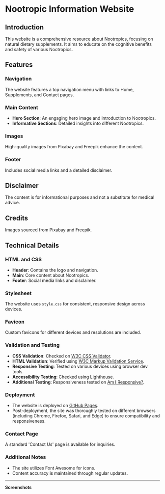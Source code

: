 # Nootropic Information Website

## Introduction

This website is a comprehensive resource about Nootropics, focusing on natural dietary supplements. It aims to educate on the cognitive benefits and safety of various Nootropics.

## Features

### Navigation

The website features a top navigation menu with links to Home, Supplements, and Contact pages.

### Main Content

- **Hero Section**: An engaging hero image and introduction to Nootropics.
- **Informative Sections**: Detailed insights into different Nootropics.

### Images

High-quality images from Pixabay and Freepik enhance the content.

### Footer

Includes social media links and a detailed disclaimer.

## Disclaimer

The content is for informational purposes and not a substitute for medical advice.

## Credits

Images sourced from Pixabay and Freepik.

## Technical Details

### HTML and CSS

- **Header**: Contains the logo and navigation.
- **Main**: Core content about Nootropics.
- **Footer**: Social media links and disclaimer.

### Stylesheet

The website uses `style.css` for consistent, responsive design across devices.

### Favicon

Custom favicons for different devices and resolutions are included.

### Validation and Testing

- **CSS Validation**: Checked on [W3C CSS Validator](https://jigsaw.w3.org/css-validator/).
- **HTML Validation**: Verified using [W3C Markup Validation Service](https://validator.w3.org/).
- **Responsive Testing**: Tested on various devices using browser dev tools.
- **Accessibility Testing**: Checked using Lighthouse.
- **Additional Testing**: Responsiveness tested on [Am I Responsive?](https://amiresponsive.co.uk/).

### Deployment

- The website is deployed on [GitHub Pages](https://pages.github.com/).
- Post-deployment, the site was thoroughly tested on different browsers (including Chrome, Firefox, Safari, and Edge) to ensure compatibility and responsiveness.

### Contact Page

A standard 'Contact Us' page is available for inquiries.

### Additional Notes

- The site utilizes Font Awesome for icons.
- Content accuracy is maintained through regular updates.

---

**Screenshots**

